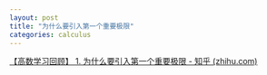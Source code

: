 ```yaml
---
layout: post
title: "为什么要引入第一个重要极限"
categories: calculus
---
```


[【高数学习回顾】 1. 为什么要引入第一个重要极限 - 知乎 (zhihu.com)](https://zhuanlan.zhihu.com/p/492037185)


